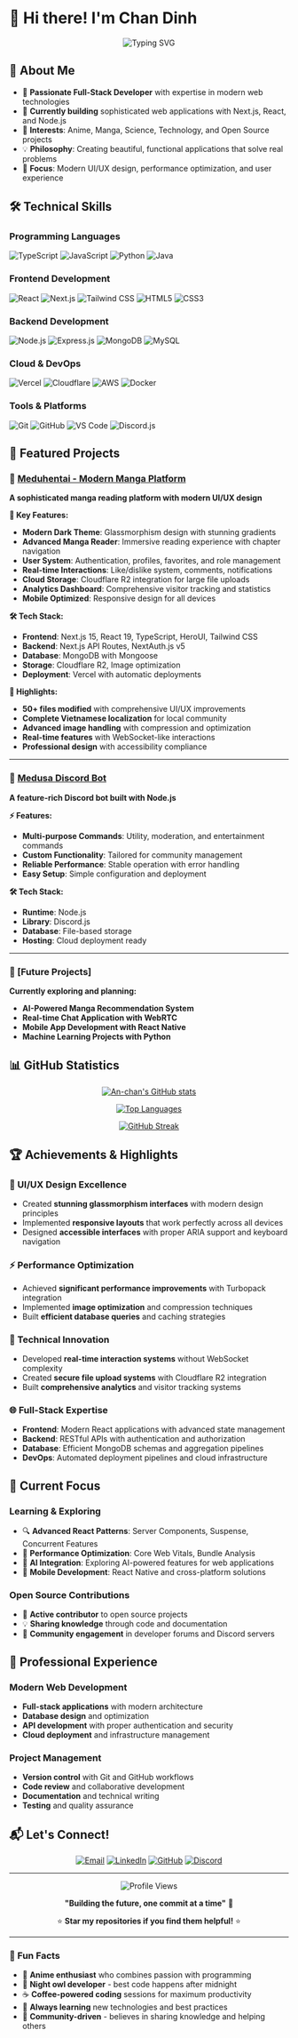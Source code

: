 # 👋 Hi there! I'm Chan Dinh

<div align="center">
  <img src="https://readme-typing-svg.herokuapp.com?font=Fira+Code&size=30&duration=3000&pause=1000&color=8B5CF6&center=true&vCenter=true&width=600&lines="Machine+Learning Engineer;Full-Stack+Developer" alt="Typing SVG" />
</div>

## 🚀 About Me

- 🔭 **Passionate Full-Stack Developer** with expertise in modern web technologies
- 🌱 **Currently building** sophisticated web applications with Next.js, React, and Node.js
- 👀 **Interests**: Anime, Manga, Science, Technology, and Open Source projects
- 💡 **Philosophy**: Creating beautiful, functional applications that solve real problems
- 🎯 **Focus**: Modern UI/UX design, performance optimization, and user experience

## 🛠️ Technical Skills

### **Programming Languages**
![TypeScript](https://img.shields.io/badge/TypeScript-007ACC?style=for-the-badge&logo=typescript&logoColor=white)
![JavaScript](https://img.shields.io/badge/JavaScript-F7DF1E?style=for-the-badge&logo=javascript&logoColor=black)
![Python](https://img.shields.io/badge/Python-3776AB?style=for-the-badge&logo=python&logoColor=white)
![Java](https://img.shields.io/badge/Java-ED8B00?style=for-the-badge&logo=openjdk&logoColor=white)

### **Frontend Development**
![React](https://img.shields.io/badge/React-20232A?style=for-the-badge&logo=react&logoColor=61DAFB)
![Next.js](https://img.shields.io/badge/Next.js-000000?style=for-the-badge&logo=next.js&logoColor=white)
![Tailwind CSS](https://img.shields.io/badge/Tailwind_CSS-38B2AC?style=for-the-badge&logo=tailwind-css&logoColor=white)
![HTML5](https://img.shields.io/badge/HTML5-E34F26?style=for-the-badge&logo=html5&logoColor=white)
![CSS3](https://img.shields.io/badge/CSS3-1572B6?style=for-the-badge&logo=css3&logoColor=white)

### **Backend Development**
![Node.js](https://img.shields.io/badge/Node.js-43853D?style=for-the-badge&logo=node.js&logoColor=white)
![Express.js](https://img.shields.io/badge/Express.js-404D59?style=for-the-badge)
![MongoDB](https://img.shields.io/badge/MongoDB-4EA94B?style=for-the-badge&logo=mongodb&logoColor=white)
![MySQL](https://img.shields.io/badge/MySQL-00000F?style=for-the-badge&logo=mysql&logoColor=white)

### **Cloud & DevOps**
![Vercel](https://img.shields.io/badge/Vercel-000000?style=for-the-badge&logo=vercel&logoColor=white)
![Cloudflare](https://img.shields.io/badge/Cloudflare-F38020?style=for-the-badge&logo=cloudflare&logoColor=white)
![AWS](https://img.shields.io/badge/AWS-232F3E?style=for-the-badge&logo=amazon-aws&logoColor=white)
![Docker](https://img.shields.io/badge/Docker-2496ED?style=for-the-badge&logo=docker&logoColor=white)

### **Tools & Platforms**
![Git](https://img.shields.io/badge/Git-F05032?style=for-the-badge&logo=git&logoColor=white)
![GitHub](https://img.shields.io/badge/GitHub-100000?style=for-the-badge&logo=github&logoColor=white)
![VS Code](https://img.shields.io/badge/Visual_Studio_Code-0078D4?style=for-the-badge&logo=visual%20studio%20code&logoColor=white)
![Discord.js](https://img.shields.io/badge/Discord.js-5865F2?style=for-the-badge&logo=discord&logoColor=white)

## 🌟 Featured Projects

### 🎌 [Meduhentai - Modern Manga Platform](https://github.com/chanadinh/meduhentai)
**A sophisticated manga reading platform with modern UI/UX design**

**🎨 Key Features:**
- **Modern Dark Theme**: Glassmorphism design with stunning gradients
- **Advanced Manga Reader**: Immersive reading experience with chapter navigation
- **User System**: Authentication, profiles, favorites, and role management
- **Real-time Interactions**: Like/dislike system, comments, notifications
- **Cloud Storage**: Cloudflare R2 integration for large file uploads
- **Analytics Dashboard**: Comprehensive visitor tracking and statistics
- **Mobile Optimized**: Responsive design for all devices

**🛠️ Tech Stack:**
- **Frontend**: Next.js 15, React 19, TypeScript, HeroUI, Tailwind CSS
- **Backend**: Next.js API Routes, NextAuth.js v5
- **Database**: MongoDB with Mongoose
- **Storage**: Cloudflare R2, Image optimization
- **Deployment**: Vercel with automatic deployments

**🌟 Highlights:**
- **50+ files modified** with comprehensive UI/UX improvements
- **Complete Vietnamese localization** for local community
- **Advanced image handling** with compression and optimization
- **Real-time features** with WebSocket-like interactions
- **Professional design** with accessibility compliance

---

### 🤖 [Medusa Discord Bot](https://github.com/chanadinh/medusaver2)
**A feature-rich Discord bot built with Node.js**

**⚡ Features:**
- **Multi-purpose Commands**: Utility, moderation, and entertainment commands
- **Custom Functionality**: Tailored for community management
- **Reliable Performance**: Stable operation with error handling
- **Easy Setup**: Simple configuration and deployment

**🛠️ Tech Stack:**
- **Runtime**: Node.js
- **Library**: Discord.js
- **Database**: File-based storage
- **Hosting**: Cloud deployment ready

---

### 🔮 [Future Projects]
**Currently exploring and planning:**
- **AI-Powered Manga Recommendation System**
- **Real-time Chat Application with WebRTC**
- **Mobile App Development with React Native**
- **Machine Learning Projects with Python**

## 📊 GitHub Statistics

<div align="center">
  
[![An-chan's GitHub stats](https://github-readme-stats.vercel.app/api?username=chanadinh&theme=aura&show_icons=true&hide_border=true&count_private=true)](https://github.com/chanadinh/github-readme-stats)

[![Top Languages](https://github-readme-stats.vercel.app/api/top-langs/?username=chanadinh&theme=aura&layout=compact&hide_border=true&count_private=true)](https://github.com/chanadinh/github-readme-stats)

[![GitHub Streak](https://streak-stats.demolab.com/?user=chanadinh&theme=aura&hide_border=true)](https://git.io/streak-stats)

</div>

## 🏆 Achievements & Highlights

### **🎨 UI/UX Design Excellence**
- Created **stunning glassmorphism interfaces** with modern design principles
- Implemented **responsive layouts** that work perfectly across all devices
- Designed **accessible interfaces** with proper ARIA support and keyboard navigation

### **⚡ Performance Optimization**
- Achieved **significant performance improvements** with Turbopack integration
- Implemented **image optimization** and compression techniques
- Built **efficient database queries** and caching strategies

### **🔧 Technical Innovation**
- Developed **real-time interaction systems** without WebSocket complexity
- Created **secure file upload systems** with Cloudflare R2 integration
- Built **comprehensive analytics** and visitor tracking systems

### **🌐 Full-Stack Expertise**
- **Frontend**: Modern React applications with advanced state management
- **Backend**: RESTful APIs with authentication and authorization
- **Database**: Efficient MongoDB schemas and aggregation pipelines
- **DevOps**: Automated deployment pipelines and cloud infrastructure

## 🎯 Current Focus

### **Learning & Exploring**
- 🔍 **Advanced React Patterns**: Server Components, Suspense, Concurrent Features
- 🚀 **Performance Optimization**: Core Web Vitals, Bundle Analysis
- 🤖 **AI Integration**: Exploring AI-powered features for web applications
- 📱 **Mobile Development**: React Native and cross-platform solutions

### **Open Source Contributions**
- 🌟 **Active contributor** to open source projects
- 💡 **Sharing knowledge** through code and documentation
- 🤝 **Community engagement** in developer forums and Discord servers

## 💼 Professional Experience

### **Modern Web Development**
- **Full-stack applications** with modern architecture
- **Database design** and optimization
- **API development** with proper authentication and security
- **Cloud deployment** and infrastructure management

### **Project Management**
- **Version control** with Git and GitHub workflows
- **Code review** and collaborative development
- **Documentation** and technical writing
- **Testing** and quality assurance

## 📬 Let's Connect!

<div align="center">

[![Email](https://img.shields.io/badge/Email-D14836?style=for-the-badge&logo=gmail&logoColor=white)](mailto:andinhc254@gmail.com)
[![LinkedIn](https://img.shields.io/badge/LinkedIn-0077B5?style=for-the-badge&logo=linkedin&logoColor=white)](https://www.linkedin.com/in/chan-dinh-a27710260/)
[![GitHub](https://img.shields.io/badge/GitHub-100000?style=for-the-badge&logo=github&logoColor=white)](https://github.com/chanadinh)
[![Discord](https://img.shields.io/badge/Discord-7289DA?style=for-the-badge&logo=discord&logoColor=white)](https://discord.com/users/anchan7802)

</div>

---

<div align="center">
  <img src="https://komarev.com/ghpvc/?username=chanadinh&style=for-the-badge&color=blueviolet" alt="Profile Views" />
  
  **"Building the future, one commit at a time"** 🚀
  
  ⭐ **Star my repositories if you find them helpful!** ⭐
</div>

---

### 🎨 Fun Facts
- 🎌 **Anime enthusiast** who combines passion with programming
- 🌙 **Night owl developer** - best code happens after midnight
- ☕ **Coffee-powered coding** sessions for maximum productivity
- 🎯 **Always learning** new technologies and best practices
- 🤝 **Community-driven** - believes in sharing knowledge and helping others

<!---
chanadinh/chanadinh is a ✨ special ✨ repository because its `README.md` (this file) appears on your GitHub profile.
You can click the Preview link to take a look at your changes.
--->
